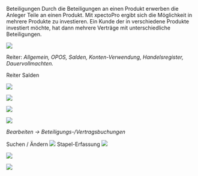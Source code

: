 Beteiligungen
Durch die Beteiligungen an einen Produkt erwerben die Anleger Teile an einen Produkt. Mit xpectoPro ergibt sich die Möglichkeit in mehrere Produkte zu investieren. Ein Kunde der in verschiedene Produkte investiert möchte, hat dann mehrere Verträge mit unterschiedliche Beteiligungen.

![](http://xpecto.github.io/docs/img/img_1438780567378.png)

Reiter: *Allgemein, OPOS, Salden, Konten-Verwendung, Handelsregister, Dauervollmachten.*

Reiter Salden

![](http://xpecto.github.io/docs/img/img_1438781236373.png)

![](http://xpecto.github.io/docs/img/img_1438781052382.png)

![](http://xpecto.github.io/docs/img/img_1438781118895.png)

![](http://xpecto.github.io/docs/img/img_1438781157005.png)


*Bearbeiten → Beteiligungs-/Vertragsbuchungen*

Suchen / Ändern
![](http://xpecto.github.io/docs/img/img_1438780690613.png)
Stapel-Erfassung
![](http://xpecto.github.io/docs/img/img_1438782147484.png)


![](http://xpecto.github.io/docs/img/img_1439551367769.png)

![](http://xpecto.github.io/docs/img/img_1439551309648.png)